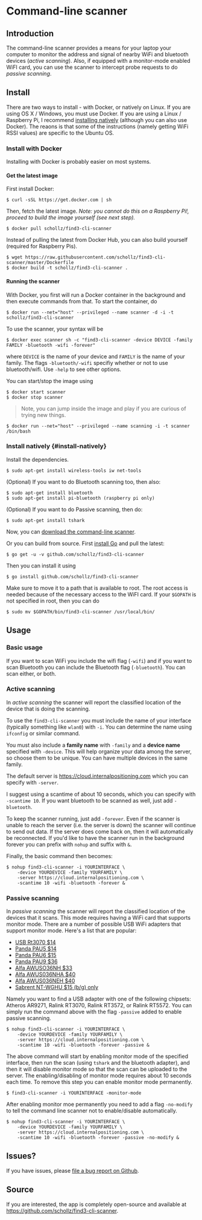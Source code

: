 # Command-line scanner

## Introduction

The command-line scanner provides a means for your laptop your computer to monitor the address and signal of nearby WiFi and bluetooth devices (*active scanning*). Also, if equipped with a monitor-mode enabled WiFI card, you can use the scanner to intercept probe requests to do *passive scanning*.

## Install

There are two ways to install - with Docker, or natively on Linux. If you are using OS X / Windows, you must use Docker. If you are using a Linux / Raspberry Pi, I recommend [installing natively](#install-natively) (although you can also use Docker). The reaons is that some of the instructions (namely getting WiFi RSSI values) are specific to the Ubuntu OS.

### Install with Docker

Installing with Docker is probably easier on most systems.

#### Get the latest image

First install Docker:

```
$ curl -sSL https://get.docker.com | sh
```

Then, fetch the latest image. *Note: you cannot do this on a Raspberry Pi!, proceed to build the image yourself (see next step).*

```
$ docker pull schollz/find3-cli-scanner
```

Instead of pulling the latest from Docker Hub, you can also build yourself (required for Raspberry Pis).

```
$ wget https://raw.githubusercontent.com/schollz/find3-cli-scanner/master/Dockerfile
$ docker build -t schollz/find3-cli-scanner .
```

#### Running the scanner

With Docker, you first will run a Docker container in the background and then execute commands from that. To start the container, do

```
$ docker run --net="host" --privileged --name scanner -d -i -t schollz/find3-cli-scanner
```

To use the scanner, your syntax will be

```
$ docker exec scanner sh -c "find3-cli-scanner -device DEVICE -family FAMILY -bluetooth -wifi -forever"
```

where `DEVICE` is the name of your device and `FAMILY` is the name of your family. The flags `-bluetooth/-wifi` specifiy whether or not to use bluetooth/wifi. Use `-help` to see other options.

You can start/stop the image using

```
$ docker start scanner
$ docker stop scanner
```

> Note, you can jump inside the image and play if you are curious of trying new things.
```
$ docker run --net="host" --privileged --name scanning -i -t scanner /bin/bash
```
> 


### Install natively {#install-natively}

Install the dependencies.

```
$ sudo apt-get install wireless-tools iw net-tools
```

(Optional) If you want to do Bluetooth scanning too, then also:

```
$ sudo apt-get install bluetooth
$ sudo apt-get install pi-bluetooth (raspberry pi only)
```

(Optional) If you want to do Passive scanning, then do:

```
$ sudo apt-get install tshark
```

Now, you can  [download the command-line scanner](https://github.com/schollz/find3-cli-scanner/releases/latest).

Or you can build from source. First [install Go](https://golang.org/dl/) and pull the latest:

```
$ go get -u -v github.com/schollz/find3-cli-scanner
```

Then you can install it using

```
$ go install github.com/schollz/find3-cli-scanner
```

Make sure to move it to a path that is available to root. The root access is needed because of the necessary access to the WiFI card. If your `$GOPATH` is not specified in root, then you can do

```
$ sudo mv $GOPATH/bin/find3-cli-scanner /usr/local/bin/
```

## Usage

### Basic usage

If you want to scan WiFi you include the wifi flag (`-wifi`) and if you want to scan Bluetooth you can include the Bluetooth flag (`-bluetooth`). You can scan either, or both.

### Active scanning 

In *active scanning* the scanner will report the classified location of the device that is doing the scanning.

To use the `find3-cli-scanner` you must include the name of your interface (typically something like `wlan0`) with `-i`. You can determine the name using `ifconfig` or similar command.

You must also include a **family name** with `-family` and a **device name** specified with `-device`. This will help organize your data among the server, so choose them to be unique. You can have multiple devices in the same family.

The default server is https://cloud.internalpositioning.com which you can specify with `-server`. 

I suggest using a scantime of about 10 seconds, which you can specify with `-scantime 10`. If you want bluetooth to be scanned as well, just add `-bluetooth`.

To keep the scanner running, just add `-forever`. Even if the scanner is unable to reach the server (i.e. the server is down) the scanner will continue to send out data. If the server does come back on, then it will automatically be reconnected. If you'd like to have the scanner run in the background forever you can prefix with `nohup` and suffix with `&`. 

Finally, the basic command then becomes:

```
$ nohup find3-cli-scanner -i YOURINTERFACE \
    -device YOURDEVICE -family YOURFAMILY \
    -server https://cloud.internalpositioning.com \
    -scantime 10 -wifi -bluetooth -forever &
```

### Passive scanning 

In *passive scanning* the scanner will report the classified location of the devices that it scans. This mode requires having a WiFi card that supports monitor mode. There are a number of possible USB WiFi adapters that support monitor mode. Here's a list that are popular:

- [USB Rt3070 $14](https://www.amazon.com/gp/product/B00NAXX40C/ref=as_li_tl?ie=UTF8&tag=scholl-20&camp=1789&creative=9325&linkCode=as2&creativeASIN=B00NAXX40C&linkId=b72d3a481799c15e483ea93c551742f4)
- [Panda PAU5 $14](https://www.amazon.com/gp/product/B00EQT0YK2/ref=as_li_tl?ie=UTF8&tag=scholl-20&camp=1789&creative=9325&linkCode=as2&creativeASIN=B00EQT0YK2&linkId=e5b954672d93f1e9ce9c9981331515c4)
- [Panda PAU6 $15](https://www.amazon.com/gp/product/B00JDVRCI0/ref=as_li_tl?ie=UTF8&tag=scholl-20&camp=1789&creative=9325&linkCode=as2&creativeASIN=B00JDVRCI0&linkId=e73e93e020941cada0e64b92186a2546)
- [Panda PAU9 $36](https://www.amazon.com/gp/product/B01LY35HGO/ref=as_li_tl?ie=UTF8&tag=scholl-20&camp=1789&creative=9325&linkCode=as2&creativeASIN=B01LY35HGO&linkId=e63f3beda9855abd59009d6173234918)
- [Alfa AWUSO36NH $33](https://www.amazon.com/gp/product/B0035APGP6/ref=as_li_tl?ie=UTF8&tag=scholl-20&camp=1789&creative=9325&linkCode=as2&creativeASIN=B0035APGP6&linkId=b4e25ba82357ca6f1a33cb23941befb3)
- [Alfa AWUS036NHA $40](https://www.amazon.com/gp/product/B004Y6MIXS/ref=as_li_tl?ie=UTF8&tag=scholl-20&camp=1789&creative=9325&linkCode=as2&creativeASIN=B004Y6MIXS&linkId=0277ca161967134a7f75dd7b3443bded)
- [Alfa AWUS036NEH $40](https://www.amazon.com/gp/product/B0035OCVO6/ref=as_li_tl?ie=UTF8&tag=scholl-20&camp=1789&creative=9325&linkCode=as2&creativeASIN=B0035OCVO6&linkId=bd45697540120291a2f6e169dcf81b96)
- [Sabrent NT-WGHU $15 (b/g) only](https://www.amazon.com/gp/product/B003EVO9U4/ref=as_li_tl?ie=UTF8&tag=scholl-20&camp=1789&creative=9325&linkCode=as2&creativeASIN=B003EVO9U4&linkId=06d4784d38b6bcef5957f3f6e74af8c8)

Namely you want to find a USB adapter with one of the following chipsets: Atheros AR9271, Ralink RT3070, Ralink RT3572, or Ralink RT5572.
You can simply run the command above with the flag `-passive` added to enable passive scanning.

```
$ nohup find3-cli-scanner -i YOURINTERFACE \
    -device YOURDEVICE -family YOURFAMILY \
    -server https://cloud.internalpositioning.com \
    -scantime 10 -wifi -bluetooth -forever -passive &
```

The above command will start by enabling monitor mode of the specified interface, then run the scan (using `tshark` and the bluetooth adapter), and then it will disable monitor mode so that the scan can be uploaded to the server. The enabling/disabling of monitor mode requires about 10 seconds each time. To remove this step you can enable monitor mode permanently.

```
$ find3-cli-scanner -i YOURINTERFACE -monitor-mode
```

After enabling monitor moe permanently you need to add a flag `-no-modify` to tell the command line scanner not to enable/disable automatically.

```
$ nohup find3-cli-scanner -i YOURINTERFACE \
    -device YOURDEVICE -family YOURFAMILY \
    -server https://cloud.internalpositioning.com \
    -scantime 10 -wifi -bluetooth -forever -passive -no-modify &
```

## Issues?

If you have issues, please [file a bug report on Github](https://github.com/schollz/find3-cli-scanner/issues/new?template=bugs.md&title=Bug:%20).

## Source

If you are interested, the app is completely open-source and available at  https://github.com/schollz/find3-cli-scanner.
